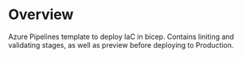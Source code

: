 # Overview
Azure Pipelines template to deploy IaC in bicep. Contains liniting and validating stages, as well as preview before deploying to Production.